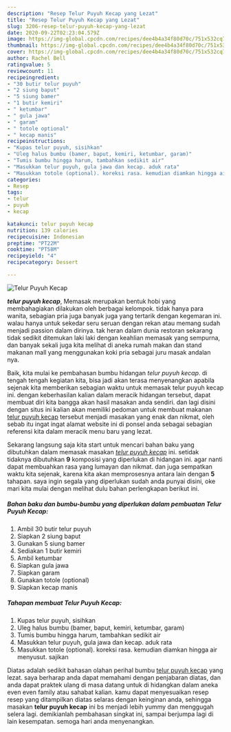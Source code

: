 ```yaml
---
description: "Resep Telur Puyuh Kecap yang Lezat"
title: "Resep Telur Puyuh Kecap yang Lezat"
slug: 3206-resep-telur-puyuh-kecap-yang-lezat
date: 2020-09-22T02:23:04.579Z
image: https://img-global.cpcdn.com/recipes/dee4b4a34f80d70c/751x532cq70/telur-puyuh-kecap-foto-resep-utama.jpg
thumbnail: https://img-global.cpcdn.com/recipes/dee4b4a34f80d70c/751x532cq70/telur-puyuh-kecap-foto-resep-utama.jpg
cover: https://img-global.cpcdn.com/recipes/dee4b4a34f80d70c/751x532cq70/telur-puyuh-kecap-foto-resep-utama.jpg
author: Rachel Bell
ratingvalue: 5
reviewcount: 11
recipeingredient:
- "30 butir telur puyuh"
- "2 siung baput"
- "5 siung bamer"
- "1 butir kemiri"
- " ketumbar"
- " gula jawa"
- " garam"
- " totole optional"
- " kecap manis"
recipeinstructions:
- "Kupas telur puyuh, sisihkan"
- "Uleg halus bumbu (bamer, baput, kemiri, ketumbar, garam)"
- "Tumis bumbu hingga harum, tambahkan sedikit air"
- "Masukkan telur puyuh, gula jawa dan kecap. aduk rata"
- "Masukkan totole (optional). koreksi rasa. kemudian diamkan hingga air menyusut. sajikan"
categories:
- Resep
tags:
- telur
- puyuh
- kecap

katakunci: telur puyuh kecap 
nutrition: 139 calories
recipecuisine: Indonesian
preptime: "PT22M"
cooktime: "PT58M"
recipeyield: "4"
recipecategory: Dessert

---
```



![Telur Puyuh Kecap](https://img-global.cpcdn.com/recipes/dee4b4a34f80d70c/751x532cq70/telur-puyuh-kecap-foto-resep-utama.jpg)

<b><i>telur puyuh kecap</i></b>, Memasak merupakan bentuk hobi yang membahagiakan dilakukan oleh berbagai kelompok. tidak hanya para wanita, sebagian pria juga banyak juga yang tertarik dengan kegemaran ini. walau hanya untuk sekedar seru seruan dengan rekan atau memang sudah menjadi passion dalam dirinya. tak heran dalam dunia restoran sekarang tidak sedikit ditemukan laki laki dengan keahlian memasak yang sempurna, dan banyak sekali juga kita melihat di aneka rumah makan dan stand makanan mall yang menggunakan koki pria sebagai juru masak andalan nya.



Baik, kita mulai ke pembahasan bumbu hidangan <i>telur puyuh kecap</i>. di tengah tengah kegiatan kita, bisa jadi akan terasa menyenangkan apabila sejenak kita memberikan sebagian waktu untuk memasak telur puyuh kecap ini. dengan keberhasilan kalian dalam meracik hidangan tersebut, dapat membuat diri kita bangga akan hasil masakan anda sendiri. dan lagi disini dengan situs ini kalian akan memiliki pedoman untuk membuat makanan <u>telur puyuh kecap</u> tersebut menjadi masakan yang enak dan nikmat, oleh sebab itu ingat ingat alamat website ini di ponsel anda sebagai sebagian referensi kita dalam meracik menu baru yang lezat.


Sekarang langsung saja kita start untuk mencari bahan baku yang dibutuhkan dalam memasak masakan <u><i>telur puyuh kecap</i></u> ini. setidak tidaknya dibutuhkan <b>9</b> komposisi yang diperlukan di hidangan ini. agar nanti dapat membuahkan rasa yang lumayan dan nikmat. dan juga sempatkan waktu kita sejenak, karena kita akan memprosesnya antara lain dengan <b>5</b> tahapan. saya ingin segala yang diperlukan sudah anda punyai disini, oke mari kita mulai dengan melihat dulu bahan perlengkapan berikut ini.

<!--inarticleads1-->

##### Bahan baku dan bumbu-bumbu yang diperlukan dalam pembuatan Telur Puyuh Kecap:

1. Ambil 30 butir telur puyuh
1. Siapkan 2 siung baput
1. Gunakan 5 siung bamer
1. Sediakan 1 butir kemiri
1. Ambil  ketumbar
1. Siapkan  gula jawa
1. Siapkan  garam
1. Gunakan  totole (optional)
1. Siapkan  kecap manis




<!--inarticleads2-->

##### Tahapan membuat Telur Puyuh Kecap:

1. Kupas telur puyuh, sisihkan
1. Uleg halus bumbu (bamer, baput, kemiri, ketumbar, garam)
1. Tumis bumbu hingga harum, tambahkan sedikit air
1. Masukkan telur puyuh, gula jawa dan kecap. aduk rata
1. Masukkan totole (optional). koreksi rasa. kemudian diamkan hingga air menyusut. sajikan




Diatas adalah sedikit bahasan olahan perihal bumbu <u>telur puyuh kecap</u> yang lezat. saya berharap anda dapat memahami dengan penjabaran diatas, dan anda dapat praktek ulang di masa datang untuk di hidangkan dalam aneka even even family atau sahabat kalian. kamu dapat menyesuaikan resep resep yang ditampilkan diatas selaras dengan keinginan anda, sehingga masakan <b>telur puyuh kecap</b> ini bs menjadi lebih yummy dan menggugah selera lagi. demikianlah pembahasan singkat ini, sampai berjumpa lagi di lain kesempatan. semoga hari anda menyenangkan.
